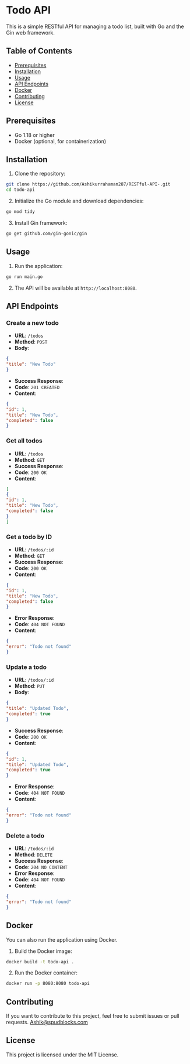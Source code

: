 # Todo API

This is a simple RESTful API for managing a todo list, built with Go and the Gin web framework.

## Table of Contents

- [Prerequisites](#prerequisites)
- [Installation](#installation)
- [Usage](#usage)
- [API Endpoints](#api-endpoints)
- [Docker](#docker)
- [Contributing](#contributing)
- [License](#license)

## Prerequisites

- Go 1.18 or higher
- Docker (optional, for containerization)

## Installation

1. Clone the repository:

```sh
git clone https://github.com/Ashikurrahaman287/RESTful-API-.git
cd todo-api
```

2. Initialize the Go module and download dependencies:

```sh
go mod tidy
```

3. Install Gin framework:

```sh
go get github.com/gin-gonic/gin
```

## Usage

1. Run the application:

```sh
go run main.go
```

2. The API will be available at `http://localhost:8080`.

## API Endpoints

### Create a new todo

- **URL**: `/todos`
- **Method**: `POST`
- **Body**:
```json
{
"title": "New Todo"
}
```
- **Success Response**:
- **Code**: `201 CREATED`
- **Content**:
```json
{
"id": 1,
"title": "New Todo",
"completed": false
}
```

### Get all todos

- **URL**: `/todos`
- **Method**: `GET`
- **Success Response**:
- **Code**: `200 OK`
- **Content**:
```json
[
{
"id": 1,
"title": "New Todo",
"completed": false
}
]
```

### Get a todo by ID

- **URL**: `/todos/:id`
- **Method**: `GET`
- **Success Response**:
- **Code**: `200 OK`
- **Content**:
```json
{
"id": 1,
"title": "New Todo",
"completed": false
}
```
- **Error Response**:
- **Code**: `404 NOT FOUND`
- **Content**:
```json
{
"error": "Todo not found"
}
```

### Update a todo

- **URL**: `/todos/:id`
- **Method**: `PUT`
- **Body**:
```json
{
"title": "Updated Todo",
"completed": true
}
```
- **Success Response**:
- **Code**: `200 OK`
- **Content**:
```json
{
"id": 1,
"title": "Updated Todo",
"completed": true
}
```
- **Error Response**:
- **Code**: `404 NOT FOUND`
- **Content**:
```json
{
"error": "Todo not found"
}
```

### Delete a todo

- **URL**: `/todos/:id`
- **Method**: `DELETE`
- **Success Response**:
- **Code**: `204 NO CONTENT`
- **Error Response**:
- **Code**: `404 NOT FOUND`
- **Content**:
```json
{
"error": "Todo not found"
}
```

## Docker

You can also run the application using Docker.

1. Build the Docker image:

```sh
docker build -t todo-api .
```

2. Run the Docker container:

```sh
docker run -p 8080:8080 todo-api
```

## Contributing

If you want to contribute to this project, feel free to submit issues or pull requests. Ashik@spudblocks.com 

## License

This project is licensed under the MIT License.
